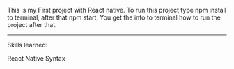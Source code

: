 This is my First project with React native. To run this project type npm install to terminal, after that npm start, You get the info to terminal how to run the project after that.

-----------

Skills learned:

React Native Syntax